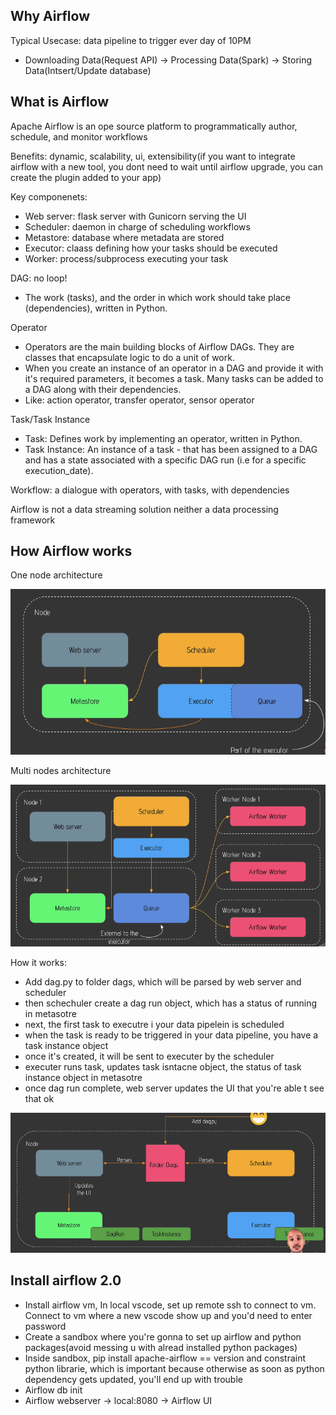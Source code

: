 ## Why Airflow
Typical Usecase: data pipeline to trigger ever day of 10PM
- Downloading Data(Request API) -> Processing Data(Spark) -> Storing Data(Intsert/Update database)

## What is Airflow
Apache Airflow is an ope source platform to programmatically author, schedule, and monitor workflows

Benefits: dynamic, scalability, ui, extensibility(if you want to integrate airflow with a new tool, you dont need to wait until airflow upgrade, you can create the plugin added to your app)

Key componenets:
- Web server: flask server with Gunicorn serving the UI
- Scheduler: daemon in charge of scheduling workflows
- Metastore: database where metadata are stored
- Executor: claass defining how your tasks should be executed
- Worker: process/subprocess executing your task

DAG: no loop!
- The work (tasks), and the order in which work should take place (dependencies), written in Python.


Operator
- Operators are the main building blocks of Airflow DAGs. They are classes that encapsulate logic to do a unit of work. 
- When you create an instance of an operator in a DAG and provide it with it's required parameters, it becomes a task. Many tasks can be added to a DAG along with their dependencies.
- Like: action operator, transfer operator, sensor operator

Task/Task Instance
- Task: Defines work by implementing an operator, written in Python.
- Task Instance: An instance of a task - that has been assigned to a DAG and has a state associated with a specific DAG run (i.e for a specific execution_date).

Workflow: a dialogue with operators, with tasks, with dependencies

Airflow is not a data streaming solution neither a data processing framework

## How Airflow works
One node architecture

![image](pics/one_node_architecture.png)

Multi nodes architecture

![image](pics/multi_node_architecture.png)

How it works:
- Add dag.py to folder dags, which will be parsed by web server and scheduler
- then schechuler create a dag run object, which has a status of running in metasotre
- next, the first task to executre i your data pipelein is scheduled
- when the task is ready to be triggered in your data pipeline, you have a task instance object
- once it's created, it will be sent to executer by the scheduler
- executer runs task, updates task isntacne object, the status of task instance object in metasotre
- once dag run complete, web server updates the UI that you're able t see that ok

![image](pics/how_it_works.png)

## Install airflow 2.0
- Install airflow vm, In local vscode, set up remote ssh to connect to vm. Connect to vm where a new vscode show up and you'd need to enter password
- Create a sandbox where you're gonna to set up airflow and python packages(avoid messing u with alread installed python packages)
- Inside sandbox, pip install apache-airflow == version and constraint python librarie, which is important because otherwise as soon as python dependency gets updated, you'll end up with trouble
- Airflow db init
- Airflow webserver -> local:8080 -> Airflow UI


